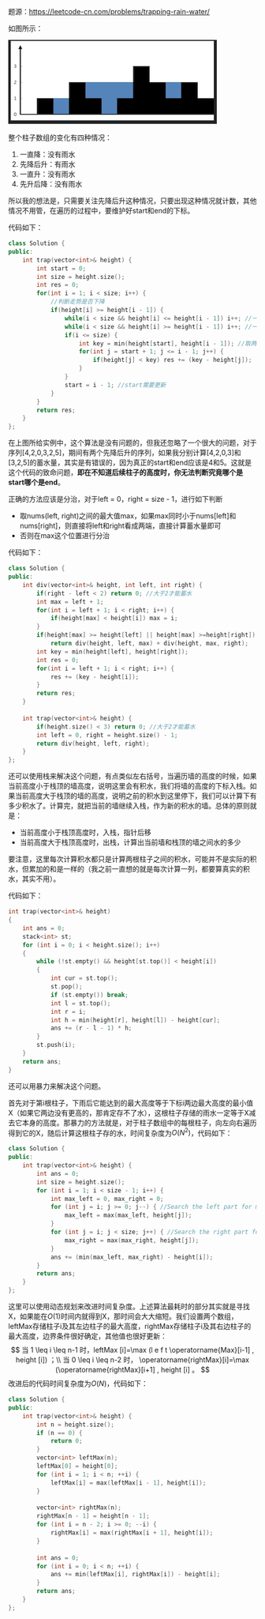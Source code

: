 题源：https://leetcode-cn.com/problems/trapping-rain-water/

如图所示：

![image-20211228154211177](https://github.com/Songnnn/CodeTop/blob/main/images/接雨水.png)

整个柱子数组的变化有四种情况：

1. 一直降：没有雨水
2. 先降后升：有雨水
3. 一直升：没有雨水
4. 先升后降：没有雨水

所以我的想法是，只需要关注先降后升这种情况，只要出现这种情况就计数，其他情况不用管，在遍历的过程中，要维护好start和end的下标。

代码如下：

```c++
class Solution {
public:
    int trap(vector<int>& height) {
        int start = 0;
        int size = height.size();
        int res = 0;
        for(int i = 1; i < size; i++) {
            //判断走势是否下降
            if(height[i] >= height[i - 1]) {
                while(i < size && height[i] <= height[i - 1]) i++; //一直下降
                while(i < size && height[i] >= height[i - 1]) i++; //一直上升
                if(i <= size) {
                    int key = min(height[start], height[i - 1]); //取两端中更短的一端
                    for(int j = start + 1; j <= i - 1; j++) {
                        if(height[j] < key) res += (key - height[j]);
                    }
                }
                start = i - 1; //start需要更新
            }
        }
        return res;
    }
};
```

在上图所给实例中，这个算法是没有问题的，但我还忽略了一个很大的问题，对于序列[4,2,0,3,2,5]，期间有两个先降后升的序列，如果我分别计算[4,2,0,3]和[3,2,5]的蓄水量，其实是有错误的，因为真正的start和end应该是4和5。这就是这个代码的致命问题，**即在不知道后续柱子的高度时，你无法判断究竟哪个是start哪个是end**。

正确的方法应该是分治，对于left = 0，right = size - 1，进行如下判断

- 取nums(left, right)之间的最大值max，如果max同时小于nums[left]和nums[right]，则直接将left和right看成两端，直接计算蓄水量即可
- 否则在max这个位置进行分治

代码如下：

```c++
class Solution {
public:
    int div(vector<int>& height, int left, int right) {
        if(right - left < 2) return 0; //大于2才能蓄水
        int max = left + 1;
        for(int i = left + 1; i < right; i++) {
            if(height[max] < height[i]) max = i;
        }
        if(height[max] >= height[left] || height[max] >=height[right]) 
            return div(height, left, max) + div(height, max, right);
        int key = min(height[left], height[right]);
        int res = 0;
        for(int i = left + 1; i < right; i++) {
            res += (key - height[i]);
        }
        return res;
    }

    int trap(vector<int>& height) {
        if(height.size() < 3) return 0; //大于2才能蓄水
        int left = 0, right = height.size() - 1;
        return div(height, left, right);
    }
};
```

还可以使用栈来解决这个问题，有点类似左右括号，当遍历墙的高度的时候，如果当前高度小于栈顶的墙高度，说明这里会有积水，我们将墙的高度的下标入栈。如果当前高度大于栈顶的墙的高度，说明之前的积水到这里停下，我们可以计算下有多少积水了。计算完，就把当前的墙继续入栈，作为新的积水的墙。总体的原则就是：

- 当前高度小于栈顶高度时，入栈，指针后移
- 当前高度大于栈顶高度时，出栈，计算出当前墙和栈顶的墙之间水的多少

要注意，这里每次计算积水都只是计算两根柱子之间的积水，可能并不是实际的积水，但累加的和是一样的（我之前一直想的就是每次计算一列，都要算真实的积水，其实不用）。

代码如下：

```c++
int trap(vector<int>& height)
{
    int ans = 0;
    stack<int> st;
    for (int i = 0; i < height.size(); i++)
    {
        while (!st.empty() && height[st.top()] < height[i])
        {
            int cur = st.top();
            st.pop();
            if (st.empty()) break;
            int l = st.top();
            int r = i;
            int h = min(height[r], height[l]) - height[cur];
            ans += (r - l - 1) * h;
        }
        st.push(i);
    }
    return ans;
}
```

还可以用暴力来解决这个问题。

首先对于第i根柱子，下雨后它能达到的最大高度等于下标i两边最大高度的最小值X（如果它两边没有更高的，那肯定存不了水），这根柱子存储的雨水一定等于X减去它本身的高度。那暴力的方法就是，对于柱子数组中的每根柱子，向左向右遍历得到它的X，随后计算这根柱子存的水，时间复杂度为$O(N^2)$，代码如下：

```c++
class Solution {
public:
    int trap(vector<int>& height) {
        int ans = 0;
        int size = height.size();
        for (int i = 1; i < size - 1; i++) {
            int max_left = 0, max_right = 0;
            for (int j = i; j >= 0; j--) { //Search the left part for max bar size
                max_left = max(max_left, height[j]);
            }
            for (int j = i; j < size; j++) { //Search the right part for max bar size
                max_right = max(max_right, height[j]);
            }
            ans += (min(max_left, max_right) - height[i]);
        }
        return ans;
    }
};
```

这里可以使用动态规划来改进时间复杂度。上述算法最耗时的部分其实就是寻找X，如果能在$O(1)$时间内就得到X，那时间会大大缩短。我们设置两个数组，leftMax存储柱子i及其左边柱子的最大高度，rightMax存储柱子i及其右边柱子的最大高度，边界条件很好确定，其他值也很好更新：
$$
当  1 \leq i \leq n-1  时，leftMax  [i]=\max (l e f t \operatorname{Max}[i-1] , height  [i])  ；\\
 当  0 \leq i \leq n-2  时，  \operatorname{rightMax}[i]=\max (\operatorname{rightMax}[i+1] , height  [i]  。
$$
改进后的代码时间复杂度为$O(N)$，代码如下：

```c++
class Solution {
public:
    int trap(vector<int>& height) {
        int n = height.size();
        if (n == 0) {
            return 0;
        }
        vector<int> leftMax(n);
        leftMax[0] = height[0];
        for (int i = 1; i < n; ++i) {
            leftMax[i] = max(leftMax[i - 1], height[i]);
        }

        vector<int> rightMax(n);
        rightMax[n - 1] = height[n - 1];
        for (int i = n - 2; i >= 0; --i) {
            rightMax[i] = max(rightMax[i + 1], height[i]);
        }

        int ans = 0;
        for (int i = 0; i < n; ++i) {
            ans += min(leftMax[i], rightMax[i]) - height[i];
        }
        return ans;
    }
};
```

